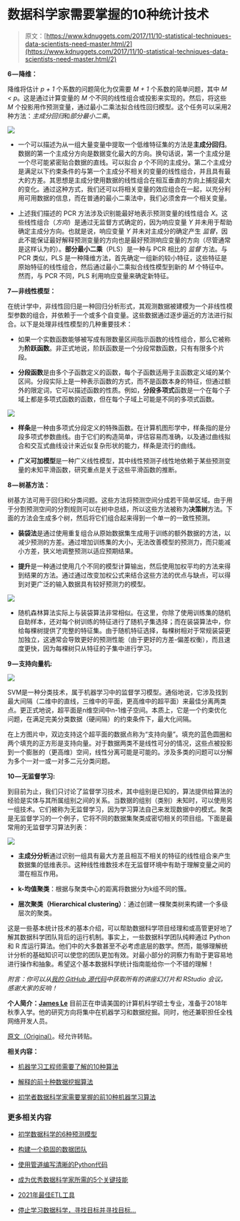 # 数据科学家需要掌握的10种统计技术

> 原文：[https://www.kdnuggets.com/2017/11/10-statistical-techniques-data-scientists-need-master.html/2](https://www.kdnuggets.com/2017/11/10-statistical-techniques-data-scientists-need-master.html/2)

****6 — 降维：****

降维将估计 *p + 1* 个系数的问题简化为仅需要 *M + 1* 个系数的简单问题，其中 *M < p*。这是通过计算变量的 *M* 个不同的线性组合或投影来实现的。然后，将这些 *M* 个投影用作预测变量，通过最小二乘法拟合线性回归模型。这个任务可以采用2种方法：*主成分回归*和*部分最小二乘*。

![](../Images/aaf5c3c81c82d9b597e23931df90d35b.png)

+   一个可以描述为从一组大量变量中提取一个低维特征集的方法是**主成分回归**。数据的第一个主成分方向是数据变化最大的方向。换句话说，第一个主成分是一个尽可能紧密贴合数据的直线。可以拟合 *p* 个不同的主成分。第二个主成分是满足以下约束条件的与第一个主成分不相关的变量的线性组合，并且具有最大的方差。其思想是主成分使用数据的线性组合在相互垂直的方向上捕捉最大的变化。通过这种方式，我们还可以将相关变量的效应组合在一起，以充分利用可用数据的信息，而在普通的最小二乘法中，我们必须舍弃一个相关变量。

+   上述我们描述的 PCR 方法涉及识别能最好地表示预测变量的线性组合 *X*。这些线性组合（*方向*）是通过无监督方式确定的，因为响应变量 *Y* 并未用于帮助确定主成分方向。也就是说，响应变量 *Y* 并未对主成分的确定产生 *监督*，因此不能保证最好解释预测变量的方向也是最好预测响应变量的方向（尽管通常是这样认为的）。**部分最小二乘**（PLS）是一种与 PCR 相比的 *监督* 方法。与 PCR 类似，PLS 是一种降维方法，首先确定一组新的较小特征，这些特征是原始特征的线性组合，然后通过最小二乘拟合线性模型到新的 *M* 个特征中。然而，与 PCR 不同，PLS 利用响应变量来确定新特征。

****7 — 非线性模型：****

在统计学中，非线性回归是一种回归分析形式，其观测数据被建模为一个非线性模型参数的组合，并依赖于一个或多个自变量。这些数据通过逐步逼近的方法进行拟合。以下是处理非线性模型的几种重要技术：

+   如果一个实数函数能够被写成有限数量区间指示函数的线性组合，那么它被称为**阶跃函数**。非正式地说，阶跃函数是一个分段常数函数，只有有限多个片段。

+   **分段函数**是由多个子函数定义的函数，每个子函数适用于主函数定义域的某个区间。分段实际上是一种表示函数的方式，而不是函数本身的特征，但通过额外的限定词，它可以描述函数的性质。例如，**分段多项式**函数是一个在每个子域上都是多项式函数的函数，但在每个子域上可能是不同的多项式函数。

![](../Images/594bd23c68d30b0aa895e2e2b83540c7.png)

+   **样条**是一种由多项式分段定义的特殊函数。在计算机图形学中，样条指的是分段多项式参数曲线。由于它们的构造简单，评估容易而准确，以及通过曲线拟合和交互式曲线设计来近似复杂形状的能力，样条是流行的曲线。

+   **广义可加模型**是一种广义线性模型，其中线性预测子线性地依赖于某些预测变量的未知平滑函数，研究重点是关于这些平滑函数的推断。

****8 — 树基方法：****

树基方法可用于回归和分类问题。这些方法将预测空间分成若干简单区域。由于用于分割预测空间的分割规则可以在树中总结，所以这些方法被称为**决策树**方法。下面的方法会生成多个树，然后将它们组合起来得到一个单一的一致性预测。

+   **装袋法**是通过使用重复组合从原始数据集生成用于训练的额外数据的方法，以减少预测的方差。通过增加训练集的大小，无法改善模型的预测力，而只能减小方差，狭义地调整预测以适应预期结果。

+   **提升**是一种通过使用几个不同的模型计算输出，然后使用加权平均的方法来得到结果的方法。通过通过改变加权公式来结合这些方法的优点与缺点，可以得到对更广泛的输入数据具有较好预测力的模型。

![](../Images/8564dca67fc55bd7baf8ab9137185528.png)

+   随机森林算法实际上与装袋算法非常相似。在这里，你除了使用训练集的随机自助样本，还对每个树训练的特征进行了随机子集选择；而在装袋算法中，你给每棵树提供了完整的特征集。由于随机特征选择，每棵树相对于常规装袋更加独立，这通常会导致更好的预测性能（由于更好的方差-偏差权衡），而且速度更快，因为每棵树只从特征的子集中进行学习。

****9 — 支持向量机:****

![](../Images/cce76979f7f43d567a5ca6b735d0d831.png)

SVM是一种分类技术，属于机器学习中的监督学习模型。通俗地说，它涉及找到最大间隔（二维中的直线，三维中的平面，更高维中的超平面）来最佳分离两类点。更正式地说，超平面是n维空间中n-1维子空间。本质上，它是一个约束优化问题，在满足完美分类数据（硬间隔）的约束条件下，最大化间隔。

在上方图片中，双边支持这个超平面的数据点称为“支持向量”。填充的蓝色圆圈和两个填充的正方形是支持向量。对于数据两类不是线性可分的情况，这些点被投影到一个膨胀的（更高维）空间，线性分离可能是可能的。涉及多类的问题可以分解为多个一对一或一对多二元分类问题。

****10 — 无监督学习:****

到目前为止，我们只讨论了监督学习技术，其中组别是已知的，算法提供给算法的经验是实体与其所属组别之间的关系。当数据的组别（类别）未知时，可以使用另一组技术。它们被称为无监督学习，因为学习算法自己来发现数据中的模式。聚类是无监督学习的一个例子，它将不同的数据集聚类成密切相关的项目组。下面是最常用的无监督学习算法列表：

![](../Images/61f3908308615b6f22c03bc7ae8be331.png)

+   **主成分分析**通过识别一组具有最大方差且相互不相关的特征的线性组合来产生数据集的低维表示。这种线性维数技术在无监督环境中有助于理解变量之间的潜在相互作用。

+   **k-均值聚类**：根据与聚类中心的距离将数据分为k组不同的簇。

+   **层次聚类（Hierarchical clustering）**：通过创建一棵聚类树来构建一个多级层次的聚类。

这是一些基本统计技术的基本介绍，可以帮助数据科学项目经理和或高管更好地了解其数据科学团队背后的运行机制。事实上，一些数据科学团队纯粹通过 Python 和 R 库运行算法。他们中的大多数甚至不必考虑底层的数学。然而，能够理解统计分析的基础知识可以使您的团队更加有效。对最小部分的洞察力有助于更容易地进行操作和抽象。希望这个基本数据科学统计指南能给你一个不错的理解！

*附言：你可以从[*我的 GitHub 源代码*](https://github.com/khanhnamle1994/statistical-learning)中获取所有的讲座幻灯片和 RStudio 会议。感谢大家的反响！*

**个人简介：[James Le](https://www.linkedin.com/in/khanhnamle94/)** 目前正在申请美国的计算机科学硕士专业，准备于2018年秋季入学。他的研究方向将集中在机器学习和数据挖掘。同时，他还兼职担任全栈网络开发人员。

[原文（Original）](https://towardsdatascience.com/the-10-statistical-techniques-data-scientists-need-to-master-1ef6dbd531f7)。经允许转贴。

**相关内容：**

+   [机器学习工程师需要了解的10种算法](/2016/08/10-algorithms-machine-learning-engineers.html)

+   [解释的前十种数据挖掘算法](/2015/05/top-10-data-mining-algorithms-explained.html)

+   [初学者数据科学家需要掌握的前10种机器学习算法](/2017/10/top-10-machine-learning-algorithms-beginners.html)

### 更多相关内容

+   [初学数据科学的6种预测模型](https://www.kdnuggets.com/2021/12/6-predictive-models-every-beginner-data-scientist-master.html)

+   [构建一个稳固的数据团队](https://www.kdnuggets.com/2021/12/build-solid-data-team.html)

+   [使用管道编写清晰的Python代码](https://www.kdnuggets.com/2021/12/write-clean-python-code-pipes.html)

+   [成为优秀数据科学家所需的5个关键技能](https://www.kdnuggets.com/2021/12/5-key-skills-needed-become-great-data-scientist.html)

+   [2021年最佳ETL工具](https://www.kdnuggets.com/2021/12/mozart-best-etl-tools-2021.html)

+   [停止学习数据科学，寻找目标并寻找目标...](https://www.kdnuggets.com/2021/12/stop-learning-data-science-find-purpose.html)
